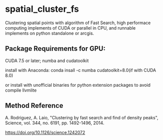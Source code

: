 # spatial_cluster_fs
Clustering spatial points with algorithm of Fast Search, high performace computing implements of CUDA or parallel in CPU, and runnable implements on python standalone or arcgis.

## Package Requirements for GPU:

CUDA 7.5 or later; numba and cudatoolkit

install with Anaconda: conda insall -c numba cudatoolkit=8.0(if with CUDA 8.0)

or install with unofficial binaries for python extension packages to avoid compile llvmlite

## Method Reference

 A. Rodriguez, A. Laio, "Clustering by fast search and find of density peaks", Science, vol. 344, no. 6191, pp. 1492-1496, 2014. 

https://doi.org/10.1126/science.1242072

